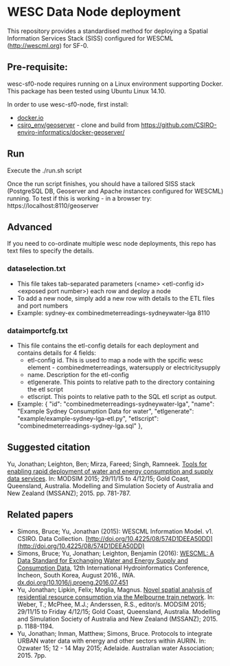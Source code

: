 # WESC Data Node deployment

This repository provides a standardised method for deploying a Spatial Information Services Stack (SISS) configured
for WESCML (http://wescml.org) for SF-0.

## Pre-requisite:
wesc-sf0-node requires running on a Linux environment supporting  Docker. This package has been tested using Ubuntu Linux 14.10.

In order to use wesc-sf0-node, first install:
- [docker.io](http://docker.io)
- [csiro_env/geoserver](https://github.com/CSIRO-enviro-informatics/docker-geoserver/) - clone and build from  https://github.com/CSIRO-enviro-informatics/docker-geoserver/


## Run
Execute the ./run.sh script

Once the run script finishes, you should have a tailored SISS stack (PostgreSQL DB, Geoserver and Apache instances configured
for WESCML) running. 
To test if this is working - in a browser try:
 https://localhost:8110/geoserver


## Advanced

If you need to co-ordinate multiple wesc node deployments, this repo has text files to specify the details.

### dataselection.txt
- This file takes tab-separated parameters (\<name\> \<etl-config id\> \<exposed port number\>)  each row and deploy a node
- To add a new node, simply add a new row with details to the ETL files and port numbers
- Example: 
sydney-ex       combinedmeterreadings-sydneywater-lga   8110


### dataimportcfg.txt
- This file contains the etl-config details for each deployment and contains details for 4 fields:
  * etl-config id. This is used to map a node with the spcific wesc element - combinedmeterreadings, watersupply or electricitysupply
  * name. Description for the etl-config
  * etlgenerate. This points to relative path to the directory containing the etl script
  * etlscript. This points to relative path to the SQL etl script as output.
- Example:
    {
        "id": "combinedmeterreadings-sydneywater-lga",
        "name": "Example Sydney Consumption Data for water",
        "etlgenerate": "example/example-sydney-lga-etl.py",
        "etlscript": "combinedmeterreadings-sydney-lga.sql"
    },


## Suggested citation

Yu, Jonathan; Leighton, Ben; Mirza, Fareed; Singh, Ramneek. [Tools for enabling rapid deployment of water and energy consumption and supply data services](http://www.mssanz.org.au/modsim2015/C8/yu.pdf). In: MODSIM 2015; 29/11/15 to 4/12/15; Gold Coast, Queensland, Australia. Modelling and Simulation Society of Australia and New Zealand (MSSANZ); 2015. pp. 781-787.

## Related papers

- Simons, Bruce; Yu, Jonathan (2015): WESCML Information Model. v1. CSIRO. Data Collection. [http://doi.org/10.4225/08/574D1DEEA50DD](http://doi.org/10.4225/08/574D1DEEA50DD)
- Simons, Bruce; Yu, Jonathan; Leighton, Benjamin (2016): [WESCML: A Data Standard for Exchanging Water and Energy Supply and Consumption Data](http://dx.doi.org/10.1016/j.proeng.2016.07.451), 12th International Hydroinformatics Conference, Incheon, South Korea, August 2016., IWA. [dx.doi.org/10.1016/j.proeng.2016.07.451](http://dx.doi.org/10.1016/j.proeng.2016.07.451)
- Yu, Jonathan; Lipkin, Felix; Moglia, Magnus. [Novel spatial analysis of residential resource consumption via the Melbourne train network](http://www.mssanz.org.au/modsim2015/M4/yu.pdf). In: Weber, T.; McPhee, M.J.; Anderssen, R.S., editor/s. MODSIM 2015; 29/11/15 to Friday 4/12/15; Gold Coast, Queensland, Australia. Modelling and Simulation Society of Australia and New Zealand (MSSANZ); 2015. p. 1188-1194.
- Yu, Jonathan; Inman, Matthew; Simons, Bruce. Protocols to integrate URBAN water data with energy and other sectors within AURIN. In: Ozwater 15; 12 - 14 May 2015; Adelaide. Australian water Association; 2015. 7pp.
